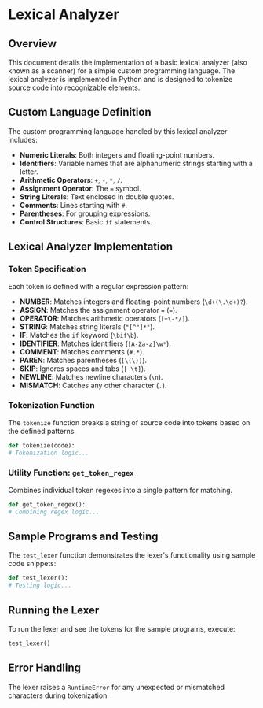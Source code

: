 # Lexical Analyzer

## Overview

This document details the implementation of a basic lexical analyzer (also known as a scanner) for a simple custom programming language. The lexical analyzer is implemented in Python and is designed to tokenize source code into recognizable elements.

## Custom Language Definition

The custom programming language handled by this lexical analyzer includes:

- **Numeric Literals**: Both integers and floating-point numbers.
- **Identifiers**: Variable names that are alphanumeric strings starting with a letter.
- **Arithmetic Operators**: `+`, `-`, `*`, `/`.
- **Assignment Operator**: The `=` symbol.
- **String Literals**: Text enclosed in double quotes.
- **Comments**: Lines starting with `#`.
- **Parentheses**: For grouping expressions.
- **Control Structures**: Basic `if` statements.

## Lexical Analyzer Implementation

### Token Specification

Each token is defined with a regular expression pattern:

- **NUMBER**: Matches integers and floating-point numbers (`\d+(\.\d+)?`).
- **ASSIGN**: Matches the assignment operator `=` (`=`).
- **OPERATOR**: Matches arithmetic operators (`[+\-*/]`).
- **STRING**: Matches string literals (`"[^"]*"`).
- **IF**: Matches the `if` keyword (`\bif\b`).
- **IDENTIFIER**: Matches identifiers (`[A-Za-z]\w*`).
- **COMMENT**: Matches comments (`#.*`).
- **PAREN**: Matches parentheses (`[\(\)]`).
- **SKIP**: Ignores spaces and tabs (`[ \t]`).
- **NEWLINE**: Matches newline characters (`\n`).
- **MISMATCH**: Catches any other character (`.`).

### Tokenization Function

The `tokenize` function breaks a string of source code into tokens based on the defined patterns.

```python
def tokenize(code):
# Tokenization logic...
```

### Utility Function: `get_token_regex`

Combines individual token regexes into a single pattern for matching.

```python
def get_token_regex():
# Combining regex logic...
```

## Sample Programs and Testing

The `test_lexer` function demonstrates the lexer's functionality using sample code snippets:

```python
def test_lexer():
# Testing logic...
```

## Running the Lexer

To run the lexer and see the tokens for the sample programs, execute:

```python
test_lexer()
```

## Error Handling

The lexer raises a `RuntimeError` for any unexpected or mismatched characters during tokenization.
